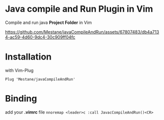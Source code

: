 # Java compile and Run Plugin in Vim

Compile and run java ****Project Folder**** in Vim



https://github.com/Mestane/javaCompileAndRun/assets/67807483/db4a7134-ac59-4d60-9dc4-30c909ff04fc



# Installation

with Vim-Plug

```vim
Plug 'Mestane/javaCompileAndRun'
```

# Binding

add your **.vimrc** file `nnoremap <leader>c :call JavacCompileAndRun()<CR>`
